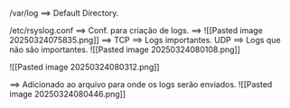 


/var/log ==> Default Directory.

/etc/rsyslog.conf ==> Conf. para criação de logs.
	==> ![[Pasted image 20250324075835.png]]
	==> TCP ==> Logs importantes. UDP ==> Logs que não são importantes.
	![[Pasted image 20250324080108.png]]

![[Pasted image 20250324080312.png]]

==> Adicionado ao arquivo para onde os logs serão enviados. 
![[Pasted image 20250324080446.png]]